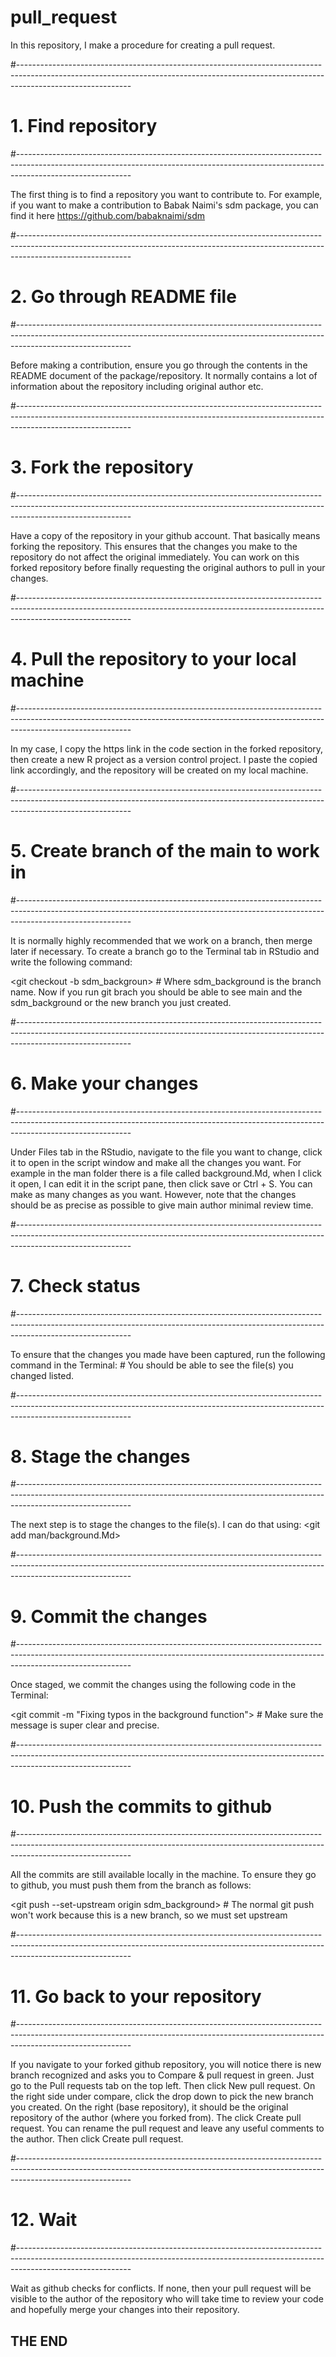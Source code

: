 # pull_request
In this repository, I make a procedure for creating a pull request.

#----------------------------------------------------------------------------------------------------------------------------------------------------------------------------------------
# 1. Find repository
#----------------------------------------------------------------------------------------------------------------------------------------------------------------------------------------

The first thing is to find a repository you want to contribute to. For example, if you want to make a contribution to Babak Naimi's sdm package, you can find it here https://github.com/babaknaimi/sdm

#----------------------------------------------------------------------------------------------------------------------------------------------------------------------------------------
# 2. Go through README file
#----------------------------------------------------------------------------------------------------------------------------------------------------------------------------------------

Before making a contribution, ensure you go through the contents in the README document of the package/repository. It normally contains a lot of information about the repository including original author etc.

#----------------------------------------------------------------------------------------------------------------------------------------------------------------------------------------
# 3. Fork the repository
#----------------------------------------------------------------------------------------------------------------------------------------------------------------------------------------

Have a copy of the repository in your github account. That basically means forking the repository. This ensures that the changes you make to the repository do not affect the original immediately. You can work on this forked repository before finally requesting the original authors to pull in your changes.

#----------------------------------------------------------------------------------------------------------------------------------------------------------------------------------------
# 4. Pull the repository to your local machine
#----------------------------------------------------------------------------------------------------------------------------------------------------------------------------------------

In my case, I copy the https link in the code section in the forked repository, then create a new R project as a version control project. I paste the copied link accordingly, and the repository will be created on my local machine.

#----------------------------------------------------------------------------------------------------------------------------------------------------------------------------------------
# 5. Create branch of the main to work in
#----------------------------------------------------------------------------------------------------------------------------------------------------------------------------------------

It is normally highly recommended that we work on a branch, then merge later if necessary. To create a branch go to the Terminal tab in RStudio and write the following command:

<git checkout -b sdm_backgroun> # Where sdm_background is the branch name.
Now if you run git brach you should be able to see main and the sdm_background or the new branch you just created.

#----------------------------------------------------------------------------------------------------------------------------------------------------------------------------------------
# 6. Make your changes
#----------------------------------------------------------------------------------------------------------------------------------------------------------------------------------------

Under Files tab in the RStudio, navigate to the file you want to change, click it to open in the script window and make all the changes you want. For example in the man folder there is a file called background.Md, when I click it open, I can edit it in the script pane, then click save or Ctrl + S.
You can make as many changes as you want. However, note that the changes should be as precise as possible to give main author minimal review time.

#----------------------------------------------------------------------------------------------------------------------------------------------------------------------------------------
# 7. Check status
#----------------------------------------------------------------------------------------------------------------------------------------------------------------------------------------

To ensure that the changes you made have been captured, run the following command in the Terminal:
<git status> # You should be able to see the file(s) you changed listed.

#----------------------------------------------------------------------------------------------------------------------------------------------------------------------------------------
# 8. Stage the changes
#----------------------------------------------------------------------------------------------------------------------------------------------------------------------------------------

The next step is to stage the changes to the file(s). I can do that using:
<git add man/background.Md>

#----------------------------------------------------------------------------------------------------------------------------------------------------------------------------------------
# 9. Commit the changes
#----------------------------------------------------------------------------------------------------------------------------------------------------------------------------------------

Once staged, we commit the changes using the following code in the Terminal:

<git commit -m "Fixing typos in the background function"> # Make sure the message is super clear and precise.

#----------------------------------------------------------------------------------------------------------------------------------------------------------------------------------------
# 10. Push the commits to github
#----------------------------------------------------------------------------------------------------------------------------------------------------------------------------------------

All the commits are still available locally in the machine. To ensure they go to github, you must push them from the branch as follows:

<git push --set-upstream origin sdm_background> # The normal git push won't work because this is a new branch, so we must set upstream 

#----------------------------------------------------------------------------------------------------------------------------------------------------------------------------------------
# 11. Go back to your repository
#----------------------------------------------------------------------------------------------------------------------------------------------------------------------------------------

If you navigate to your forked github repository, you will notice there is new branch recognized and asks you to Compare & pull request in green. Just go to the Pull requests tab on the top left. Then click New pull request. On the right side under compare, click the drop down to pick the new branch you created. On the right (base repository), it should be the original repository of the author (where you forked from). The click Create pull request. You can rename the pull request and leave any useful comments to the author. Then click Create pull request.

#----------------------------------------------------------------------------------------------------------------------------------------------------------------------------------------
# 12. Wait
#----------------------------------------------------------------------------------------------------------------------------------------------------------------------------------------

Wait as github checks for conflicts. If none, then your pull request will be visible to the author of the repository who will take time to review your code and hopefully merge your changes into their repository.

## THE END ##







